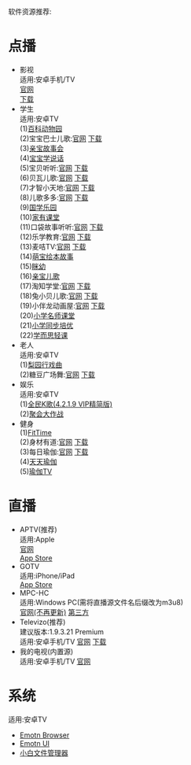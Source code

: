 软件资源推荐:<br>
# 点播
- 影视<br>
  适用:安卓手机/TV<br>
  [官网](https://github.com/FongMi/)<br>
    [下载](https://tv.菜妮丝.top/)<br>
- 学生<br>
  适用:安卓TV<br>
  (1)[百科动物园](https://www.fenxm.com/869.html)<br>
  (2)宝宝巴士儿歌:[官网](https://www.babybus.com/)  [下载](https://www.juwanhezi.com/item/28)<br>
  (3)[亲宝故事会](https://www.fenxm.com/954.html)<br>
  (4)[宝宝学说话](https://www.fenxm.com/1074.html)<br>
  (5)宝贝听听:[官网](https://babyting.qqikids.com/)  [下载](https://www.fenxm.com/982.html)<br>
  (6)贝瓦儿歌:[官网](http://www.beva.com/)  [下载](https://www.tvhemi.com/16.html)<br>
  (7)才智小天地:[官网](http://www.cheerz.cn/)  [下载](https://www.fenxm.com/922.html)<br>
  (8)儿歌多多:[官网](https://www.ergecdn.cn/)  [下载](https://www.fenxm.com/613.html)<br>
  (9)[国学乐园](https://juwanhezi.com/item/274)<br>
  (10)[家有课堂](https://www.fenxm.com/723.html)<br>
  (11)口袋故事听听:[官网](http://koudaistory.com/)  [下载](https://www.fenxm.com/918.html)<br>
  (12)乐学教育:[官网](https://py.lexuepy.com/)  [下载](https://www.fenxm.com/720.html)<br>
  (13)麦咭TV:[官网](https://www.maijitv.com/)  [下载](https://www.fenxm.com/872.html)<br>
  (14)[萌宝绘本故事](https://www.fenxm.com/655.html)<br>
  (15)[眯幼](https://www.fenxm.com/737.html)<br>
  (16)[亲宝儿歌](https://www.fenxm.com/953.html)<br>
  (17)淘知学堂:[官网](https://www.taozhi.cn/)  [下载](https://www.fenxm.com/749.html)<br>
  (18)兔小贝儿歌:[官网](https://www.tuxiaobei.com/)  [下载](https://www.fenxm.com/694.html)<br>
  (19)小伴龙动画屋:[官网](https://xbl.youban.com/)  [下载](https://www.fenxm.com/605.html)<br>
  (20)[小学名师课堂](https://www.fenxm.com/622.html)<br>
  (21)[小学同步培优](https://www.fenxm.com/539.html)<br>
  (22)[学而思轻课](https://www.xueersi.cn/)<br>
- 老人<br>
  适用:安卓TV<br>
  (1)[梨园行戏曲](https://www.fenxm.com/558.html)<br>
  (2)糖豆广场舞:[官网](https://www.tangdou.com/)  [下载](https://www.fenxm.com/636.html)<br>
- 娱乐<br>
  适用:安卓TV<br>
  (1)[全民K歌(4.2.1.9 VIP精简版)](https://www.fenxm.com/390.html)<br>
  (2)[聚会大作战](https://www.fenxm.com/972.html)<br>
- 健身<br>
  (1)[FitTime](https://www.fenxm.com/873.html)<br>
  (2)身材有道:[官网](https://www.e8008.com/)  [下载](https://www.fenxm.com/586.html)<br>
  (3)每日瑜伽:[官网](https://www.dailyyoga.com.cn/)  [下载](https://www.fenxm.com/752.html)<br>
  (4)[天天瑜伽](https://www.fenxm.com/532.html)<br>
  (5)[瑜伽TV](https://www.fenxm.com/352.html)<br>
# 直播
- APTV(推荐)<br>
  适用:Apple<br>
  [官网](https://github.com/Kimentanm/aptv)<br>[App Store](https://apps.apple.com/cn/app/id1630403500)<br>
- GOTV<br>
  适用:iPhone/iPad<br>[App Store](https://apps.apple.com/cn/app/id1271283728)<br>
- MPC-HC<br>
  适用:Windows PC(需将直播源文件名后缀改为m3u8)<br>
  [官网(不再更新)](https://mpc-hc.org/)  [第三方](https://github.com/clsid2/mpc-hc/releases)<br>
- Televizo(推荐)<br>
  建议版本:1.9.3.21 Premium<br>
  适用:安卓手机/TV  [官网](https://televizo.net/)  [下载](https://www.applnn.cc/18580.html)<br>
- 我的电视(内置源)<br>
  适用:安卓手机/TV  [官网](https://lyrics.run/my-tv.html)<br>
# 系统
  适用:安卓TV<br>
- [Emotn Browser](https://app.emotn.com/browser/)<br>
- [Emotn UI](https://app.emotn.com/ui/)<br>
- [小白文件管理器](http://www.juwanhezi.com/item/247)<br>
